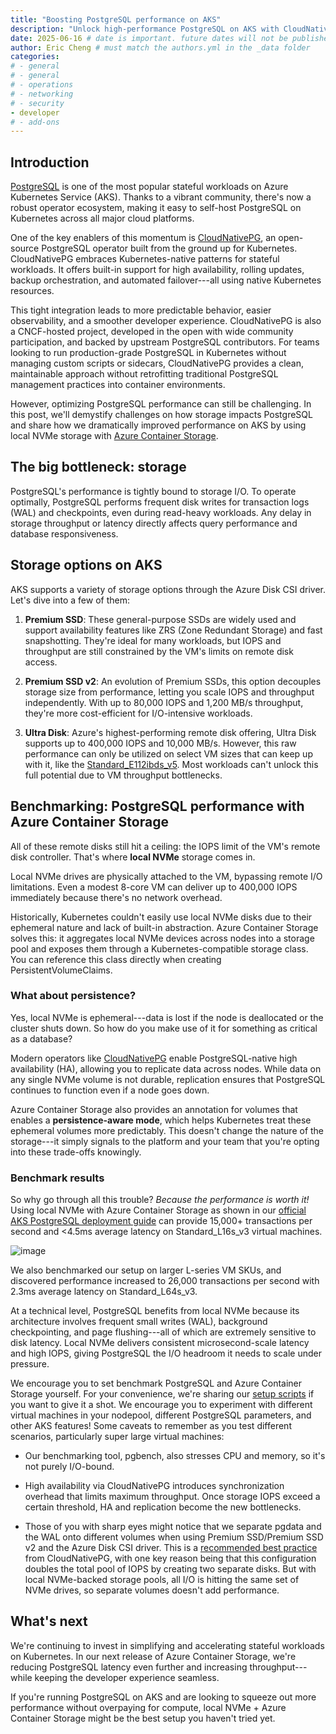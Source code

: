```yaml
---
title: "Boosting PostgreSQL performance on AKS"
description: "Unlock high-performance PostgreSQL on AKS with CloudNativePG and Azure Container Storage using local NVMe for big throughput/latency improvements."
date: 2025-06-16 # date is important. future dates will not be published
author: Eric Cheng # must match the authors.yml in the _data folder
categories: 
# - general 
# - general
# - operations
# - networking
# - security
- developer
# - add-ons
---
```


## Introduction

[PostgreSQL](https://www.postgresql.org/) is one of the most popular stateful
workloads on Azure Kubernetes Service (AKS). Thanks to a vibrant community,
there's now a robust operator ecosystem, making it easy to self-host PostgreSQL
on Kubernetes across all major cloud platforms.

One of the key enablers of this momentum is
[CloudNativePG](https://cloudnative-pg.io), an open-source PostgreSQL operator
built from the ground up for Kubernetes. CloudNativePG embraces
Kubernetes-native patterns for stateful workloads. It offers built-in support
for high availability, rolling updates, backup orchestration, and automated
failover---all using native Kubernetes resources.

This tight integration leads to more predictable behavior, easier observability,
and a smoother developer experience. CloudNativePG is also a CNCF-hosted
project, developed in the open with wide community participation, and backed by
upstream PostgreSQL contributors. For teams looking to run production-grade
PostgreSQL in Kubernetes without managing custom scripts or sidecars,
CloudNativePG provides a clean, maintainable approach without retrofitting
traditional PostgreSQL management practices into container environments.

However, optimizing PostgreSQL performance can still be challenging. In this
post, we'll demystify challenges on how storage impacts PostgreSQL and share how
we dramatically improved performance on AKS by using local NVMe storage with
[Azure Container
Storage](https://learn.microsoft.com/en-us/azure/storage/container-storage/container-storage-introduction).

## The big bottleneck: storage

PostgreSQL's performance is tightly bound to storage I/O. To operate optimally,
PostgreSQL performs frequent disk writes for transaction logs (WAL) and
checkpoints, even during read-heavy workloads. Any delay in storage throughput
or latency directly affects query performance and database responsiveness.

## Storage options on AKS

AKS supports a variety of storage options through the Azure Disk CSI driver.
Let's dive into a few of them:

1. **Premium SSD**: These general-purpose SSDs are widely used and support
    availability features like ZRS (Zone Redundant Storage) and fast
    snapshotting. They're ideal for many workloads, but IOPS and throughput are
    still constrained by the VM's limits on remote disk access.

2. **Premium SSD v2**: An evolution of Premium SSDs, this option decouples
    storage size from performance, letting you scale IOPS and throughput
    independently. With up to 80,000 IOPS and 1,200 MB/s throughput, they're
    more cost-efficient for I/O-intensive workloads.

3. **Ultra Disk**: Azure's highest-performing remote disk offering, Ultra Disk
    supports up to 400,000 IOPS and 10,000 MB/s. However, this raw performance
    can only be utilized on select VM sizes that can keep up with it, like the
    [Standard_E112ibds_v5](https://learn.microsoft.com/en-us/azure/virtual-machines/ebdsv5-ebsv5-series).
    Most workloads can't unlock this full potential due to VM throughput
    bottlenecks.

## Benchmarking: PostgreSQL performance with Azure Container Storage

All of these remote disks still hit a ceiling: the IOPS limit of the VM's remote
disk controller. That's where **local NVMe** storage comes in.

Local NVMe drives are physically attached to the VM, bypassing remote I/O
limitations. Even a modest 8-core VM can deliver up to 400,000 IOPS immediately
because there's no network overhead.

Historically, Kubernetes couldn't easily use local NVMe disks due to their
ephemeral nature and lack of built-in abstraction. Azure Container Storage
solves this: it aggregates local NVMe devices across nodes into a storage pool
and exposes them through a Kubernetes-compatible storage class. You can
reference this class directly when creating PersistentVolumeClaims.

### What about persistence?

Yes, local NVMe is ephemeral---data is lost if the node is deallocated or the
cluster shuts down. So how do you make use of it for something as critical as a
database?

Modern operators like [CloudNativePG](https://cloudnative-pg.io) enable
PostgreSQL-native high availability (HA), allowing you to replicate data across
nodes. While data on any single NVMe volume is not durable, replication ensures
that PostgreSQL continues to function even if a node goes down.

Azure Container Storage also provides an annotation for volumes that enables a
**persistence-aware mode**, which helps Kubernetes treat these ephemeral volumes
more predictably. This doesn't change the nature of the storage---it simply
signals to the platform and your team that you're opting into these trade-offs
knowingly.

### Benchmark results

So why go through all this trouble? *Because the performance is worth it!* Using
local NVMe with Azure Container Storage as shown in our [official AKS PostgreSQL
deployment
guide](https://learn.microsoft.com/en-us/azure/aks/postgresql-ha-overview) can
provide 15,000+ transactions per second and <4.5ms average latency on
Standard_L16s_v3 virtual machines.

![image](/assets/images/postgresql-nvme/graph.png)

We also benchmarked our setup on larger L-series VM SKUs, and discovered
performance increased to 26,000 transactions per second with 2.3ms average
latency on Standard_L64s_v3.

At a technical level, PostgreSQL benefits from local NVMe because its
architecture involves frequent small writes (WAL), background checkpointing, and
page flushing---all of which are extremely sensitive to disk latency. Local NVMe
delivers consistent microsecond-scale latency and high IOPS, giving PostgreSQL
the I/O headroom it needs to scale under pressure.

We encourage you to set benchmark PostgreSQL and Azure Container Storage
yourself. For your convenience, we're sharing our [setup
scripts](https://github.com/eh8/acstor-pgsql) if you want to give it a shot. We
encourage you to experiment with different virtual machines in your nodepool,
different PostgreSQL parameters, and other AKS features! Some caveats to
remember as you test different scenarios, particularly super large virtual
machines:

- Our benchmarking tool, pgbench, also stresses CPU and memory, so it's not
    purely I/O-bound.

- High availability via CloudNativePG introduces synchronization overhead that
    limits maximum throughput. Once storage IOPS exceed a certain threshold, HA
    and replication become the new bottlenecks.

- Those of you with sharp eyes might notice that we separate pgdata and the WAL
    onto different volumes when using Premium SSD/Premium SSD v2 and the Azure
    Disk CSI driver. This is a [recommended best
    practice](https://cloudnative-pg.io/documentation/current/storage/#volume-for-wal)
    from CloudNativePG, with one key reason being that this configuration
    doubles the total pool of IOPS by creating two separate disks. But with
    local NVMe-backed storage pools, all I/O is hitting the same set of NVMe
    drives, so separate volumes doesn't add performance.

## What's next

We're continuing to invest in simplifying and accelerating stateful workloads on
Kubernetes. In our next release of Azure Container Storage, we're reducing
PostgreSQL latency even further and increasing throughput---while keeping the
developer experience seamless.

If you're running PostgreSQL on AKS and are looking to squeeze out more
performance without overpaying for compute, local NVMe + Azure Container Storage
might be the best setup you haven't tried yet.
